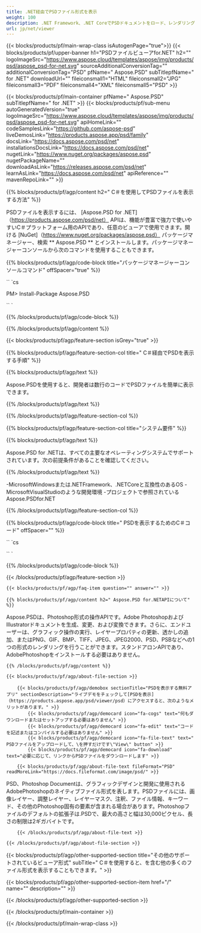 ```yaml
---
title: .NET経由でPSDファイル形式を表示
weight: 100
description: .NET Framework、.NET CoreでPSDドキュメントをロード、レンダリング、表示するためのC＃ソースコード。
url: jp/net/viewer
---
```


{{< blocks/products/pf/main-wrap-class isAutogenPage="true">}}
{{< blocks/products/pf/upper-banner h1="PSDファイルビューアfor.NET" h2="" logoImageSrc="https://www.aspose.cloud/templates/aspose/img/products/psd/aspose_psd-for-net.svg" sourceAdditionalConversionTag="" additionalConversionTag="PSD" pfName=" Aspose.PSD" subTitlepfName=" for .NET" downloadUrl="" fileiconsmall1="HTML" fileiconsmall2="JPG" fileiconsmall3="PDF" fileiconsmall4="XML" fileiconsmall5="PSD" >}}

{{< blocks/products/pf/main-container pfName=" Aspose.PSD" subTitlepfName=" for .NET" >}}
{{< blocks/products/pf/sub-menu autoGeneratedVersion="true" logoImageSrc="https://www.aspose.cloud/templates/aspose/img/products/psd/aspose_psd-for-net.svg" apiHomeLink="" codeSamplesLink="https://github.com/aspose-psd" liveDemosLink="https://products.aspose.app/psd/family" docsLink="https://docs.aspose.com/psd/net" installationsDocsLink="https://docs.aspose.com/psd/net" nugetLink="https://www.nuget.org/packages/aspose.psd" nugetPackageName="" downloadAsLink="https://releases.aspose.com/psd/net" learnAsLink="https://docs.aspose.com/psd/net" apiReference="" mavenRepoLink="" >}}

{{% blocks/products/pf/agp/content h2=" C＃を使用してPSDファイルを表示する方法" %}}

 PSDファイルを表示するには、
 [Aspose.PSD for .NET]（https://products.aspose.com/psd/net）
 APIは、機能が豊富で強力で使いやすいC＃プラットフォーム用のAPIであり、任意のビューアで使用できます。開ける
 [NuGet]（https://www.nuget.org/packages/aspose.psd）
 パッケージマネージャー、検索
 ** Aspose.PSD **
 とインストールします。パッケージマネージャーコンソールから次のコマンドを使用することもできます。

{{% blocks/products/pf/agp/code-block title="パッケージマネージャーコンソールコマンド" offSpacer="true" %}}

`` `cs

PM> Install-Package Aspose.PSD

`` `

{{% /blocks/products/pf/agp/code-block %}}

{{% /blocks/products/pf/agp/content %}}

{{< blocks/products/pf/agp/feature-section isGrey="true" >}}

{{% blocks/products/pf/agp/feature-section-col title=" C＃経由でPSDを表示する手順" %}}

{{% blocks/products/pf/agp/text %}}

 Aspose.PSDを使用すると、開発者は数行のコードでPSDファイルを簡単に表示できます。

{{% /blocks/products/pf/agp/text %}}

{{% /blocks/products/pf/agp/feature-section-col %}}

{{% blocks/products/pf/agp/feature-section-col title="システム要件" %}}

{{% blocks/products/pf/agp/text %}}

 Aspose.PSD for .NETは、すべての主要なオペレーティングシステムでサポートされています。次の前提条件があることを確認してください。

{{% /blocks/products/pf/agp/text %}}

-MicrosoftWindowsまたは.NETFramework、.NETCoreと互換性のあるOS
-MicrosoftVisualStudioのような開発環境
-プロジェクトで参照されているAspose.PSDfor.NET

{{% /blocks/products/pf/agp/feature-section-col %}}

{{% blocks/products/pf/agp/code-block title=" PSDを表示するためのC＃コード" offSpacer="" %}}

`` `cs

`` `

{{% /blocks/products/pf/agp/code-block %}}

{{< /blocks/products/pf/agp/feature-section >}}

    {{< blocks/products/pf/agp/faq-item question="" answer="" >}}
 

<!-- aboutfile Starts -->

    {{% blocks/products/pf/agp/content h2=" Aspose.PSD for.NETAPIについて" %}}

 Aspose.PSDは、Photoshop形式の操作APIです。Adobe PhotoshopおよびIllustratorドキュメントを生成、変更、および変換できます。さらに、エンドユーザーは、グラフィック操作の実行、レイヤープロパティの更新、透かしの追加、またはPNG、GIF、BMP、TIFF、JPEG、JPEG2000、PSD、PSBなどへの1つの形式のレンダリングを行うことができます。スタンドアロンAPIであり、AdobePhotoshopをインストールする必要はありません。



    {{% /blocks/products/pf/agp/content %}}

    {{< blocks/products/pf/agp/about-file-section >}}

        {{< blocks/products/pf/agp/demobox sectionTitle="PSDを表示する無料アプリ" sectionDescription="ライブデモをチェックして[PSDを表示]（https://products.aspose.app/psd/viewer/psd）にアクセスすると、次のようなメリットがあります。" >}}
            {{< blocks/products/pf/agp/democard icon="fa-cogs" text="何もダウンロードまたはセットアップする必要はありません" >}}
            {{< blocks/products/pf/agp/democard icon="fa-edit" text="コードを記述またはコンパイルする必要はありません" >}}
            {{< blocks/products/pf/agp/democard icon="fa-file-text" text=" PSDファイルをアップロードして、\を押すだけです\"View\" button" >}}
            {{< blocks/products/pf/agp/democard icon="fa-download" text="必要に応じて、リンクからPSDファイルをダウンロードします" >}}

        {{< blocks/products/pf/agp/about-file-text fileFormat="PSD" readMoreLink="https://docs.fileformat.com/image/psd/" >}}
PSD、Photoshop Documentは、グラフィックデザインと開発に使用されるAdobePhotoshopのネイティブファイル形式を表します。PSDファイルには、画像レイヤー、調整レイヤー、レイヤーマスク、注釈、ファイル情報、キーワード、その他のPhotoshop固有の要素が含まれる場合があります。Photoshopファイルのデフォルトの拡張子は.PSDで、最大の高さと幅は30,000ピクセル、長さの制限は2ギガバイトです。

        {{< /blocks/products/pf/agp/about-file-text >}}

    {{< /blocks/products/pf/agp/about-file-section >}}

<!-- aboutfile Ends -->

{{< blocks/products/pf/agp/other-supported-section title="その他のサポートされているビューア形式" subTitle=" C＃を使用すると、を含む他の多くのファイル形式を表示することもできます。" >}}

{{< blocks/products/pf/agp/other-supported-section-item href="/" name="" description="" >}}

{{< /blocks/products/pf/agp/other-supported-section >}}

{{< /blocks/products/pf/main-container >}}
    
{{< /blocks/products/pf/main-wrap-class >}}
